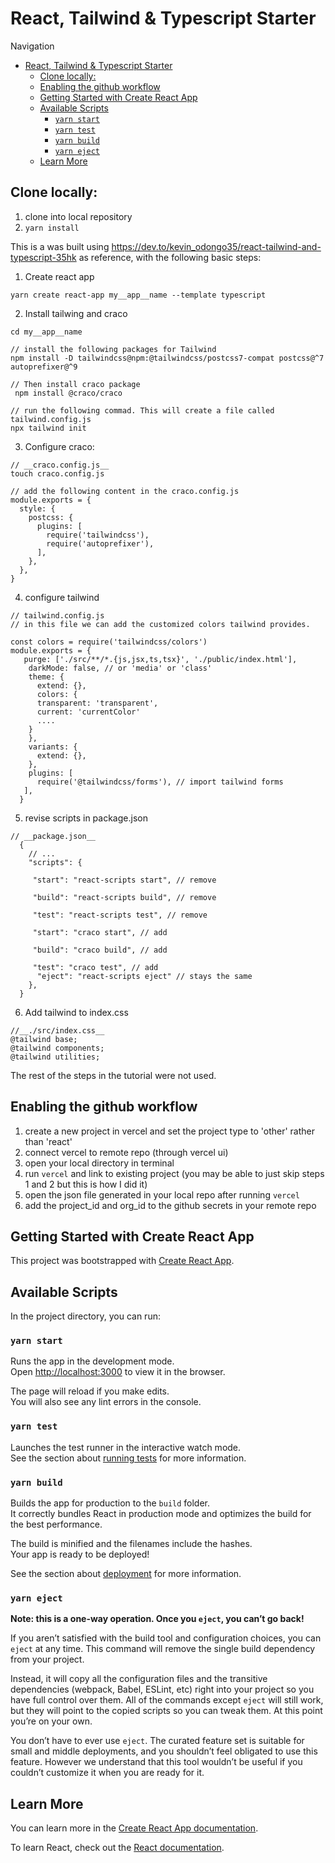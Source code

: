 # React, Tailwind & Typescript Starter


Navigation
- [React, Tailwind & Typescript Starter](#react-tailwind--typescript-starter)
  - [Clone locally:](#clone-locally)
  - [Enabling the github workflow](#enabling-the-github-workflow)
  - [Getting Started with Create React App](#getting-started-with-create-react-app)
  - [Available Scripts](#available-scripts)
    - [`yarn start`](#yarn-start)
    - [`yarn test`](#yarn-test)
    - [`yarn build`](#yarn-build)
    - [`yarn eject`](#yarn-eject)
  - [Learn More](#learn-more)

## Clone locally:
1. clone into local repository
2. `yarn install`

This is a was built using https://dev.to/kevin_odongo35/react-tailwind-and-typescript-35hk as reference, with the following basic steps:

1. Create react app
```
yarn create react-app my__app__name --template typescript
```

2. Install tailwing and craco

```
cd my__app__name

// install the following packages for Tailwind
npm install -D tailwindcss@npm:@tailwindcss/postcss7-compat postcss@^7 autoprefixer@^9

// Then install craco package
 npm install @craco/craco

// run the following commad. This will create a file called tailwind.config.js
npx tailwind init
```

3. Configure craco:
```
// __craco.config.js__
touch craco.config.js

// add the following content in the craco.config.js
module.exports = {
  style: {
    postcss: {
      plugins: [
        require('tailwindcss'),
        require('autoprefixer'),
      ],
    },
  },
}
```

4. configure tailwind
```
// tailwind.config.js
// in this file we can add the customized colors tailwind provides.

const colors = require('tailwindcss/colors')
module.exports = {
   purge: ['./src/**/*.{js,jsx,ts,tsx}', './public/index.html'],
    darkMode: false, // or 'media' or 'class'
    theme: {
      extend: {},
      colors: {
      transparent: 'transparent',
      current: 'currentColor'
      ....
    }
    },
    variants: {
      extend: {},
    },
    plugins: [
      require('@tailwindcss/forms'), // import tailwind forms
   ],
  }
```
5. revise scripts in package.json
```
// __package.json__
  {
    // ...
    "scripts": {

     "start": "react-scripts start", // remove

     "build": "react-scripts build", // remove

     "test": "react-scripts test", // remove

     "start": "craco start", // add

     "build": "craco build", // add

     "test": "craco test", // add
      "eject": "react-scripts eject" // stays the same
    },
  }
```
6. Add tailwind to index.css
```
//__./src/index.css__
@tailwind base;
@tailwind components;
@tailwind utilities;
```

The rest of the steps in the tutorial were not used. 

## Enabling the github workflow 
1. create a new project in vercel and set the project type to 'other' rather than 'react'
2. connect vercel to remote repo (through vercel ui)
3. open your local directory in terminal 
4. run `vercel` and link to existing project (you may be able to just skip steps 1 and 2 but this is how I did it)
5. open the json file generated in your local repo after running `vercel`
6. add the project_id and org_id to the github secrets in your remote repo 

## Getting Started with Create React App

This project was bootstrapped with [Create React App](https://github.com/facebook/create-react-app).

## Available Scripts

In the project directory, you can run:

### `yarn start`

Runs the app in the development mode.\
Open [http://localhost:3000](http://localhost:3000) to view it in the browser.

The page will reload if you make edits.\
You will also see any lint errors in the console.

### `yarn test`

Launches the test runner in the interactive watch mode.\
See the section about [running tests](https://facebook.github.io/create-react-app/docs/running-tests) for more information.

### `yarn build`

Builds the app for production to the `build` folder.\
It correctly bundles React in production mode and optimizes the build for the best performance.

The build is minified and the filenames include the hashes.\
Your app is ready to be deployed!

See the section about [deployment](https://facebook.github.io/create-react-app/docs/deployment) for more information.

### `yarn eject`

**Note: this is a one-way operation. Once you `eject`, you can’t go back!**

If you aren’t satisfied with the build tool and configuration choices, you can `eject` at any time. This command will remove the single build dependency from your project.

Instead, it will copy all the configuration files and the transitive dependencies (webpack, Babel, ESLint, etc) right into your project so you have full control over them. All of the commands except `eject` will still work, but they will point to the copied scripts so you can tweak them. At this point you’re on your own.

You don’t have to ever use `eject`. The curated feature set is suitable for small and middle deployments, and you shouldn’t feel obligated to use this feature. However we understand that this tool wouldn’t be useful if you couldn’t customize it when you are ready for it.

## Learn More

You can learn more in the [Create React App documentation](https://facebook.github.io/create-react-app/docs/getting-started).

To learn React, check out the [React documentation](https://reactjs.org/).
